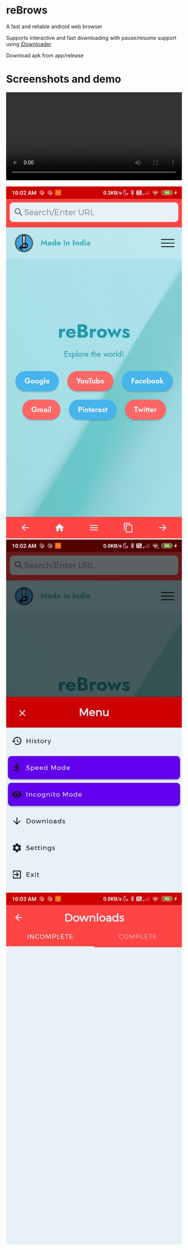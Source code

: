 # reBrows
A fast and reliable android web browser

Supports interactive and fast downloading with pause/resume support using <a href='https://github.com/ripanjatt/jDownloader'>jDownloader</a>

Download apk from app/release

# Screenshots and demo

<video width='480' src='https://user-images.githubusercontent.com/72879577/132082984-ba29ecc2-c3ed-4248-8768-b3e54176c623.mp4' autoplay></video>

<img src='assets/r03.jpeg' width='480'/>

<img src='assets/r02.jpeg' width='480'/>

<img src='assets/r01.jpeg' width='480'/>
